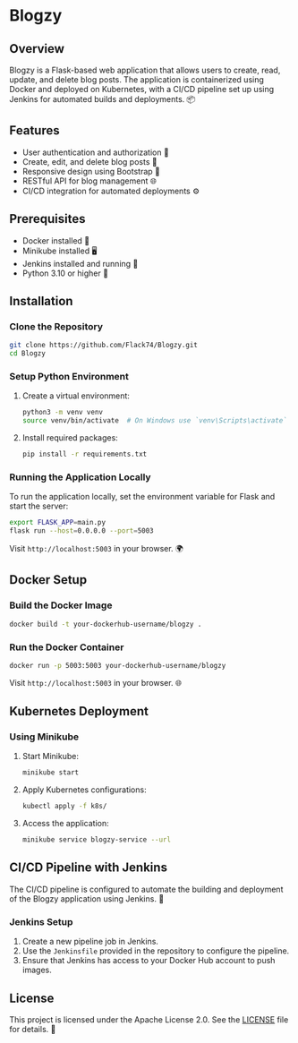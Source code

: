 # Blogzy

## Overview
Blogzy is a Flask-based web application that allows users to create, read, update, and delete blog posts. The application is containerized using Docker and deployed on Kubernetes, with a CI/CD pipeline set up using Jenkins for automated builds and deployments. 📦

## Features
- User authentication and authorization 🔐
- Create, edit, and delete blog posts 📝
- Responsive design using Bootstrap 📱
- RESTful API for blog management 🌐
- CI/CD integration for automated deployments ⚙️

## Prerequisites
- Docker installed 🐳
- Minikube installed 🖥️
- Jenkins installed and running 🔧
- Python 3.10 or higher 🐍

## Installation

### Clone the Repository
```bash
git clone https://github.com/Flack74/Blogzy.git
cd Blogzy
```

### Setup Python Environment
1. Create a virtual environment:
   ```bash
   python3 -m venv venv
   source venv/bin/activate  # On Windows use `venv\Scripts\activate`
   ```

2. Install required packages:
   ```bash
   pip install -r requirements.txt
   ```

### Running the Application Locally
To run the application locally, set the environment variable for Flask and start the server:
```bash
export FLASK_APP=main.py
flask run --host=0.0.0.0 --port=5003
```
Visit `http://localhost:5003` in your browser. 🌍

## Docker Setup

### Build the Docker Image
```bash
docker build -t your-dockerhub-username/blogzy .
```

### Run the Docker Container
```bash
docker run -p 5003:5003 your-dockerhub-username/blogzy
```
Visit `http://localhost:5003` in your browser. 🌐

## Kubernetes Deployment

### Using Minikube
1. Start Minikube:
   ```bash
   minikube start
   ```

2. Apply Kubernetes configurations:
   ```bash
   kubectl apply -f k8s/
   ```

3. Access the application:
   ```bash
   minikube service blogzy-service --url
   ```

## CI/CD Pipeline with Jenkins
The CI/CD pipeline is configured to automate the building and deployment of the Blogzy application using Jenkins. 🔄

### Jenkins Setup
1. Create a new pipeline job in Jenkins.
2. Use the `Jenkinsfile` provided in the repository to configure the pipeline.
3. Ensure that Jenkins has access to your Docker Hub account to push images.

## License
This project is licensed under the Apache License 2.0. See the [LICENSE](LICENSE) file for details. 📄

